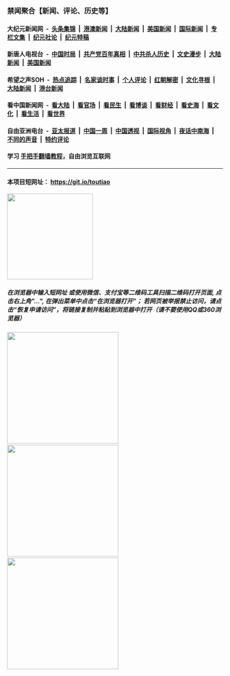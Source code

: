 ### 禁闻聚合【新闻、评论、历史等】

#### 大纪元新闻网 &nbsp;-&nbsp; [头条集锦](indexes/E头条集锦.md?t=03091932) &nbsp;|&nbsp; [港澳新闻](indexes/E港澳新闻.md?t=03091932)  &nbsp;|&nbsp; [大陆新闻](indexes/E大陆新闻.md?t=03091932) &nbsp;|&nbsp; [美国新闻](indexes/E美国新闻.md?t=03091932) &nbsp;|&nbsp; [国际新闻](indexes/E国际新闻.md?t=03091932) &nbsp;|&nbsp; [专栏文集](indexes/E专栏文集.md?t=03091932) &nbsp;|&nbsp; [纪元社论](indexes/E纪元社论.md?t=03091932) &nbsp;|&nbsp; [纪元特稿](indexes/E纪元特稿.md?t=03091932) 

#### 新唐人电视台 &nbsp;-&nbsp; [中国时局](indexes/N中国时局.md?t=03091932) &nbsp;|&nbsp; [共产党百年真相](indexes/N共产党百年真相.md?t=03091932) &nbsp;|&nbsp; [中共杀人历史](indexes/N中共杀人历史.md?t=03091932) &nbsp;|&nbsp; [文史漫步](indexes/N文史漫步.md?t=03091932) &nbsp;|&nbsp; [大陆新闻](indexes/N大陆新闻.md?t=03091932) &nbsp;|&nbsp; [美国新闻](indexes/N美国新闻.md?t=03091932)

#### 希望之声SOH &nbsp;-&nbsp; [热点追踪](indexes/H热点追踪.md?t=03091932) &nbsp;|&nbsp; [名家谈时事](indexes/H名家谈时事.md?t=03091932) &nbsp;|&nbsp; [个人评论](indexes/H个人评论.md?t=03091932)  &nbsp;|&nbsp; [红朝解密](indexes/H红朝解密.md?t=03091932) &nbsp;|&nbsp; [文化寻根](indexes/H文化寻根.md?t=03091932) &nbsp;|&nbsp; [大陆新闻](indexes/H大陆新闻.md?t=03091932) &nbsp;|&nbsp; [港台新闻](indexes/H港台新闻.md?t=03091932)

#### 看中国新闻网 &nbsp;-&nbsp; [看大陆](indexes/S看大陆.md?t=03091932) &nbsp;|&nbsp; [看官场](indexes/S看官场.md?t=03091932) &nbsp;|&nbsp; [看民生](indexes/S看民生.md?t=03091932)  &nbsp;|&nbsp; [看博谈](indexes/S看博谈.md?t=03091932) &nbsp;|&nbsp; [看财经](indexes/S看财经.md?t=03091932) &nbsp;|&nbsp; [看史海](indexes/S看史海.md?t=03091932) &nbsp;|&nbsp; [看文化](indexes/S看文化.md?t=03091932) &nbsp;|&nbsp; [看生活](indexes/S看生活.md?t=03091932) &nbsp;|&nbsp; [看世界](indexes/S看世界.md?t=03091932)

#### 自由亚洲电台 &nbsp;-&nbsp; [亚太报道](indexes/R亚太报道.md?t=03091932) &nbsp;|&nbsp; [中国一周](indexes/R中国一周.md?t=03091932) &nbsp;|&nbsp; [中国透视](indexes/R中国透视.md?t=03091932)  &nbsp;|&nbsp; [国际视角](indexes/R国际视角.md?t=03091932) &nbsp;|&nbsp; [夜话中南海](indexes/R夜话中南海.md?t=03091932) &nbsp;|&nbsp; [不同的声音](indexes/R不同的声音.md?t=03091932) &nbsp;|&nbsp; [特约评论](indexes/R特约评论.md?t=03091932)

#### 学习 [手把手翻墙教程](https://github.com/gfw-breaker/guides/wiki)，自由浏览互联网

----

#### 本项目短网址： https://git.io/toutiao
<img src="https://raw.githubusercontent.com/gfw-breaker/banned-news/master/scripts/img/qr.png" width="200px"/>  

##### 在浏览器中输入短网址 或使用微信、支付宝等二维码工具扫描二维码打开页面, 点击右上角"...", 在弹出菜单中点击“在浏览器打开”； 若网页被举报禁止访问，请点击“恢复申请访问”，将链接复制并粘贴到浏览器中打开（请不要使用QQ或360浏览器）

<img src="https://raw.githubusercontent.com/gfw-breaker/banned-news/master/scripts/img/1.png" width="260px"/> &nbsp; <img src="https://raw.githubusercontent.com/gfw-breaker/banned-news/master/scripts/img/2.png" width="260px"/> &nbsp; <img src="https://raw.githubusercontent.com/gfw-breaker/banned-news/master/scripts/img/3.png" width="260px"/>
